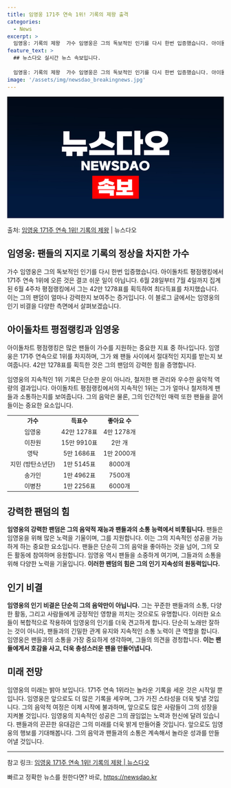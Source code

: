 ```yaml
---
title: 임영웅 171주 연속 1위! 기록의 제왕 출격
categories:
  - News
excerpt: >
  임영웅: 기록의 제왕  가수 임영웅은 그의 독보적인 인기를 다시 한번 입증했습니다. 아이돌차트 평점랭킹에서 …
feature_text: >
  ## 뉴스다오 실시간 뉴스 속보입니다.

  임영웅: 기록의 제왕  가수 임영웅은 그의 독보적인 인기를 다시 한번 입증했습니다. 아이돌차트 평점랭킹에서 …
image: '/assets/img/newsdao_breakingnews.jpg'
---
```


![뉴스다오 속보](/assets/img/newsdao_breakingnews.jpg)

<p>출처: <a href="https://newsdao.kr/4649" rel="dofollow">임영웅 171주 연속 1위! 기록의 제왕</a> | 뉴스다오</p>

<h2>임영웅: 팬들의 지지로 기록의 정상을 차지한 가수</h2>

<p data-ke-size="size16">가수 임영웅은 그의 독보적인 인기를 다시 한번 입증했습니다. 아이돌차트 평점랭킹에서 171주 연속 1위에 오른 것은 결코 쉬운 일이 아닙니다. 6월 28일부터 7월 4일까지 집계된 6월 4주차 평점랭킹에서 그는 42만 1278표를 획득하여 최다득표를 차지했습니다. 이는 그의 팬덤이 얼마나 강력한지 보여주는 증거입니다. 이 블로그 글에서는 임영웅의 인기 비결을 다양한 측면에서 살펴보겠습니다.</p>

<h2 data-ke-size="size26">아이돌차트 평점랭킹과 임영웅</h2>

<p data-ke-size="size16">아이돌차트 평점랭킹은 많은 팬들이 가수를 지원하는 중요한 지표 중 하나입니다. 임영웅은 171주 연속으로 1위를 차지하며, 그가 왜 팬들 사이에서 절대적인 지지를 받는지 보여줍니다. 42만 1278표를 획득한 것은 그의 팬덤의 강력한 힘을 증명합니다.</p>

<p data-ke-size="size16">임영웅의 지속적인 1위 기록은 단순한 운이 아니라, 철저한 팬 관리와 우수한 음악적 역량의 결과입니다. 아이돌차트 평점랭킹에서의 지속적인 1위는 그가 얼마나 철저하게 팬들과 소통하는지를 보여줍니다. 그의 음악은 물론, 그의 인간적인 매력 또한 팬들을 끌어들이는 중요한 요소입니다.</p>

<table>
  <tr>
    <td style="text-align: center; height: 17px;"><b>가수</b></td>
    <td style="text-align: center; height: 17px;"><b>득표수</b></td>
    <td style="text-align: center; height: 17px;"><b>좋아요 수</b></td>
  </tr>
  <tr>
    <td style="text-align: center; height: 17px;">임영웅</td>
    <td style="text-align: center; height: 17px;">42만 1278표</td>
    <td style="text-align: center; height: 17px;">4만 1278개</td>
  </tr>
  <tr>
    <td style="text-align: center; height: 17px;">이찬원</td>
    <td style="text-align: center; height: 17px;">15만 9910표</td>
    <td style="text-align: center; height: 17px;">2만 개</td>
  </tr>
  <tr>
    <td style="text-align: center; height: 17px;">영탁</td>
    <td style="text-align: center; height: 17px;">5만 1686표</td>
    <td style="text-align: center; height: 17px;">1만 2000개</td>
  </tr>
  <tr>
    <td style="text-align: center; height: 17px;">지민 (방탄소년단)</td>
    <td style="text-align: center; height: 17px;">1만 5145표</td>
    <td style="text-align: center; height: 17px;">8000개</td>
  </tr>
  <tr>
    <td style="text-align: center; height: 17px;">송가인</td>
    <td style="text-align: center; height: 17px;">1만 4962표</td>
    <td style="text-align: center; height: 17px;">7500개</td>
  </tr>
  <tr>
    <td style="text-align: center; height: 17px;">이병찬</td>
    <td style="text-align: center; height: 17px;">1만 2256표</td>
    <td style="text-align: center; height: 17px;">6000개</td>
  </tr>
</table>

<h2 data-ke-size="size26">강력한 팬덤의 힘</h2>

<p data-ke-size="size16"><b>임영웅의 강력한 팬덤은 그의 음악적 재능과 팬들과의 소통 능력에서 비롯됩니다.</b> 팬들은 임영웅을 위해 많은 노력을 기울이며, 그를 지원합니다. 이는 그의 지속적인 성공을 가능하게 하는 중요한 요소입니다. 팬들은 단순히 그의 음악을 좋아하는 것을 넘어, 그의 모든 활동에 참여하며 응원합니다. 임영웅 역시 팬들을 소중하게 여기며, 그들과의 소통을 위해 다양한 노력을 기울입니다. <b>이러한 팬덤의 힘은 그의 인기 지속성의 원동력입니다.</b></p>

<h2 data-ke-size="size26">인기 비결</h2>

<p data-ke-size="size16"><b>임영웅의 인기 비결은 단순히 그의 음악만이 아닙니다.</b> 그는 꾸준한 팬들과의 소통, 다양한 활동, 그리고 사람들에게 긍정적인 영향을 끼치는 것으로도 유명합니다. 이러한 요소들이 복합적으로 작용하여 임영웅의 인기를 더욱 견고하게 합니다. 단순히 노래만 잘하는 것이 아니라, 팬들과의 긴밀한 관계 유지와 지속적인 소통 노력이 큰 역할을 합니다. 임영웅은 팬들과의 소통을 가장 중요하게 생각하며, 그들의 의견을 경청합니다. <b>이는 팬들에게서 호감을 사고, 더욱 충성스러운 팬을 만들어냅니다.</b></p>

<h2 data-ke-size="size26">미래 전망</h2>

<p data-ke-size="size16">임영웅의 미래는 밝아 보입니다. 171주 연속 1위라는 놀라운 기록을 세운 것은 시작일 뿐입니다. 임영웅은 앞으로도 더 많은 기록을 세우며, 그가 가진 스타성을 더욱 빛낼 것입니다. 그의 음악적 여정은 이제 시작에 불과하며, 앞으로도 많은 사람들이 그의 성장을 지켜볼 것입니다. 임영웅의 지속적인 성공은 그의 끊임없는 노력과 헌신에 달려 있습니다. 팬들과의 끈끈한 유대감은 그의 미래를 더욱 밝게 만들어줄 것입니다. 앞으로도 임영웅의 행보를 기대해봅니다. 그의 음악과 팬들과의 소통은 계속해서 놀라운 성과를 만들어낼 것입니다.</p>

<hr>

참고 링크: <a href="https://newsdao.kr/4649">임영웅 171주 연속 1위! 기록의 제왕 | 뉴스다오</a> 

빠르고 정확한 뉴스를 원한다면? 바로, <a href="https://newsdao.kr" rel="dofollow">https://newsdao.kr</a>


    
